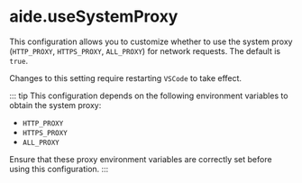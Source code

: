 # aide.useSystemProxy

This configuration allows you to customize whether to use the system proxy (`HTTP_PROXY`, `HTTPS_PROXY`, `ALL_PROXY`) for network requests. The default is `true`.

Changes to this setting require restarting `VSCode` to take effect.

::: tip
This configuration depends on the following environment variables to obtain the system proxy:

- `HTTP_PROXY`
- `HTTPS_PROXY`
- `ALL_PROXY`

Ensure that these proxy environment variables are correctly set before using this configuration.
:::
